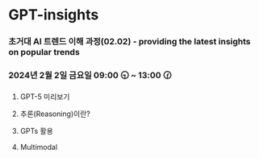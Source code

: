 # GPT-insights

### 초거대 AI 트렌드 이해 과정(02.02) - providing the latest insights on popular trends

### 2024년 2월 2일 금요일 09:00 🕤 ~ 13:00 🕜



1. GPT-5 미리보기

2. 추론(Reasoning)이란?

3. GPTs 활용

4. Multimodal
